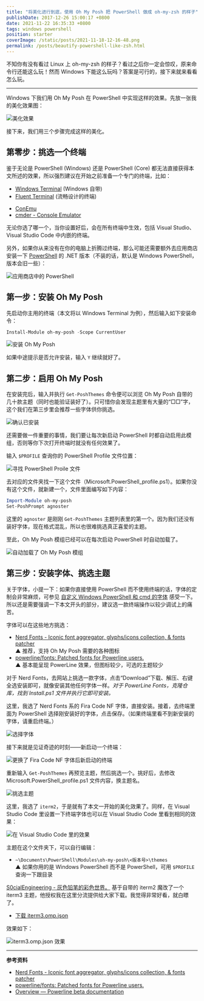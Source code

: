 ```yaml
---
title: "将美化进行到底，使用 Oh My Posh 把 PowerShell 做成 oh-my-zsh 的样子"
publishDate: 2017-12-26 15:00:17 +0800
date: 2021-11-22 16:35:33 +0800
tags: windows powershell
position: starter
coverImage: /static/posts/2021-11-18-12-16-48.png
permalink: /posts/beautify-powershell-like-zsh.html
---
```


不知你有没有看过 Linux 上 oh-my-zsh 的样子？看过之后你一定会惊叹，原来命令行还能这么玩！然而 Windows 下能这么玩吗？答案是可行的，接下来就来看看怎么玩。

---

Windows 下我们用 Oh My Posh 在 PowerShell 中实现这样的效果。先放一张我的美化效果图：

![美化效果](/static/posts/2021-11-18-12-16-48.png)

接下来，我们用三个步骤完成这样的美化。

<p id="toc"></p>

## 第零步：挑选一个终端

鉴于无论是 PowerShell (Windows) 还是 PowerShell (Core) 都无法直接获得本文所述的效果，所以强烈建议在开始之前准备一个专门的终端，比如：

* [Windows Terminal](https://www.microsoft.com/store/productId/9N0DX20HK701) (Windows 自带)
* [Fluent Terminal](https://www.microsoft.com/store/productId/9P2KRLMFXF9T) (流畅设计的终端)
- [ConEmu](https://www.fosshub.com/ConEmu.html)
- [cmder - Console Emulator](http://cmder.net/)

无论你选了哪一个，当你设置好后，会在所有终端中生效，包括 Visual Studio、Visual Studio Code 中内嵌的终端。

另外，如果你从来没有在你的电脑上折腾过终端，那么可能还需要额外去应用商店安装一下 [PowerShell](https://www.microsoft.com/store/productId/9MZ1SNWT0N5D) 的 .NET 版本（不装的话，默认是 Windows PowerShell，版本会旧一些）：

![应用商店中的 PowerShell](/static/posts/2021-11-18-11-50-24.png)

## 第一步：安装 Oh My Posh

先启动你主用的终端（本文将以 Windows Terminal 为例），然后输入如下安装命令：

```powershell
Install-Module oh-my-posh -Scope CurrentUser
```

![安装 Oh My Posh](/static/posts/2021-11-18-11-59-00.png)

如果中途提示是否允许安装，输入 `Y` 继续就好了。

## 第二步：启用 Oh My Posh

在安装完后，输入并执行 `Get-PoshThemes` 命令便可以浏览 Oh My Posh 自带的几十款主题（同时也能验证装好了）。只可惜你会发现主题里有大量的“□□”字，这个我们在第三步里会推荐一些字体供你挑选。

![确认已安装](/static/posts/2021-11-18-12-02-03.png)

还需要做一件重要的事情，我们要让每次新启动 PowerShell 时都自动启用此模组，否则等你下次打开终端时就没有任何效果了。

输入 `$PROFILE` 查询你的 PowerShell Profile 文件位置：

![寻找 PowerShell Proile 文件](/static/posts/2021-11-18-12-07-37.png)

去对应的文件夹找一下这个文件（Microsoft.PowerShell_profile.ps1）。如果你没有这个文件，就新建一个，文件里面编写如下内容：

```powershell
Import-Module oh-my-posh
Set-PoshPrompt agnoster
```

这里的 `agnoster` 是刚刚 `Get-PoshThemes` 主题列表里的第一个。因为我们还没有装好字体，现在格式混乱，所以也很难挑选真正喜爱的主题。

至此，Oh My Posh 模组已经可以在每次启动 PowerShell 时自动加载了。

![自动加载了 Oh My Posh 模组](/static/posts/2021-11-18-12-12-27.png)

## 第三步：安装字体、挑选主题

关于字体，小提一下：如果你直接使用 PowerShell 而不使用终端的话，字体的定制会非常麻烦，可参见 [自定义 Windows PowerShell 和 cmd 的字体](/post/customize-fonts-of-command-window) 感受一下。所以还是需要强调一下本文开头的部分，建议选一款终端操作以较少调试上的痛苦。

字体可以在这些地方挑选：

* [Nerd Fonts - Iconic font aggregator, glyphs/icons collection, & fonts patcher](https://www.nerdfonts.com/font-downloads)  
    ▲ 推荐，支持 Oh My Posh 需要的各种图标
* [powerline/fonts: Patched fonts for Powerline users.](https://github.com/powerline/fonts)  
    ▲ 基本能呈现 PowerLine 效果，但图标较少，可选的主题较少

对于 Nerd Fonts，去网站上挑选一款字体，点击“Download”下载、解压、右键全选安装即可，就像安装其他任何字体一样。*对于 PowerLine Fonts，克隆仓库，找到 Install.ps1 文件并执行它即可安装。*

这里，我选了 Nerd Fonts 系的 Fira Code NF 字体，直接安装。接着，去终端里面为 PowerShell 选择刚安装好的字体，点击保存。（如果终端里看不到新安装的字体，请重启终端。）

![选择字体](/static/posts/2021-11-18-12-31-01.png)

接下来就是见证奇迹的时刻——新启动一个终端：

![更换了 Fira Code NF 字体后新启动的终端](/static/posts/2021-11-18-12-55-51.png)

重新输入 `Get-PoshThemes` 再预览主题，然后挑选一个。挑好后，去修改 Microsoft.PowerShell_profile.ps1 文件内容，换主题名。

![挑选主题](/static/posts/2021-11-18-12-56-52.png)

这里，我选了 `iterm2`，于是就有了本文一开始的美化效果了。同样，在 Visual Studio Code 里设置一下终端字体也可以在 Visual Studio Code 里看到相同的效果：

![在 Visual Studio Code 里的效果](/static/posts/2021-11-18-13-03-12.png)

主题在这个文件夹下，可以自行编辑：

* `~\Documents\PowerShell\Modules\oh-my-posh\<版本号>\themes`  
    ▲ 如果你用的是 Windows PowerShell 而不是 PowerShell，可用 `$PROFILE` 查询一下跟目录

[S0cialEngineering - 灰色铅笔的彩色世界。](https://github.com/S0cialEngineering) 基于自带的 iterm2 魔改了一个 iterm3 主题，他授权我在这里分流提供给大家下载。我觉得非常好看，就白瞟了。

* [下载 iterm3.omp.json](/static/attachments/oh-my-posh/themes/iterm3.omp.json)

效果如下：

![iterm3.omp.json 效果](/static/posts/2021-11-19-15-37-29.png)

---

**参考资料**

- [Nerd Fonts - Iconic font aggregator, glyphs/icons collection, & fonts patcher](https://www.nerdfonts.com/)
- [powerline/fonts: Patched fonts for Powerline users.](https://github.com/powerline/fonts)
- [Overview — Powerline beta documentation](https://powerline.readthedocs.io/en/master/overview.html)

